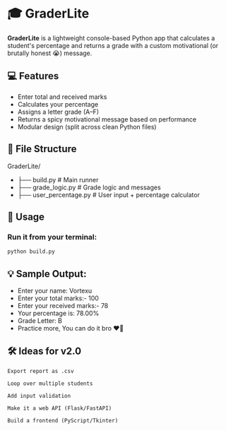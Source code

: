 # 🎓 GraderLite

**GraderLite** is a lightweight console-based Python app that calculates a student's percentage and returns a grade with a custom motivational (or brutally honest 😭) message.

## 💻 Features

- Enter total and received marks
- Calculates your percentage
- Assigns a letter grade (A–F)
- Returns a spicy motivational message based on performance
- Modular design (split across clean Python files)

## 📂 File Structure

GraderLite/
- ├── build.py # Main runner
- ├── grade_logic.py # Grade logic and messages
- ├── user_percentage.py # User input + percentage calculator


## 🚀 Usage

### Run it from your terminal:

```bash
python build.py
```

## 💡 Sample Output:

- Enter your name: Vortexu
- Enter your total marks:- 100
- Enter your received marks:- 78
- Your percentage is: 78.00%
- Grade Letter: B
- Practice more, You can do it bro ❤️🌻

## 🛠️ Ideas for v2.0

    Export report as .csv

    Loop over multiple students

    Add input validation

    Make it a web API (Flask/FastAPI)

    Build a frontend (PyScript/Tkinter)


